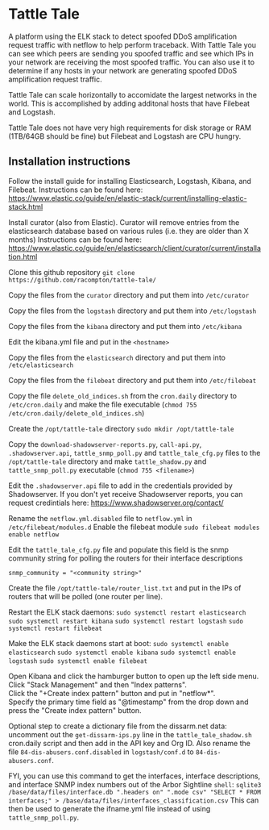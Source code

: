 # Tattle Tale
A platform using the ELK stack to detect spoofed DDoS amplification request traffic with netflow to help perform traceback.  With Tattle Tale you can see which peers are sending you spoofed traffic and see which IPs in your network are receiving the most spoofed traffic.  You can also use it to determine if any hosts in your network are generating spoofed DDoS amplification request traffic.

Tattle Tale can scale horizontally to accomidate the largest networks in the world.  This is accomplished by adding additonal hosts that have Filebeat and Logstash.

Tattle Tale does not have very high requirements for disk storage or RAM (1TB/64GB should be fine) but Filebeat and Logstash are CPU hungry.  

## Installation instructions
Follow the install guide for installing Elasticsearch, Logstash, Kibana, and Filebeat.  Instructions can be found here: https://www.elastic.co/guide/en/elastic-stack/current/installing-elastic-stack.html

Install curator (also from Elastic).  Curator will remove entries from the elasticsearch database based on various rules (i.e. they are older than X months) Instructions can be found here: https://www.elastic.co/guide/en/elasticsearch/client/curator/current/installation.html

Clone this github repository `git clone https://github.com/racompton/tattle-tale/`

Copy the files from the `curator` directory and put them into `/etc/curator`

Copy the files from the `logstash` directory and put them into `/etc/logstash`

Copy the files from the `kibana` directory and put them into `/etc/kibana`

Edit the kibana.yml file and put in the `<hostname>`
  
Copy the files from the `elasticsearch` directory and put them into `/etc/elasticsearch`

Copy the files from the `filebeat` directory and put them into `/etc/filebeat`

Copy the file `delete_old_indices.sh` from the `cron.daily` directory to `/etc/cron.daily` and make the file executable (`chmod 755 /etc/cron.daily/delete_old_indices.sh`)

Create the `/opt/tattle-tale` directory `sudo mkdir /opt/tattle-tale`

Copy the `download-shadowserver-reports.py`, `call-api.py`, `.shadowserver.api`, `tattle_snmp_poll.py` and `tattle_tale_cfg.py` files to the `/opt/tattle-tale` directory and make `tattle_shadow.py` and `tattle_snmp_poll.py` executable (`chmod 755 <filename>`)

Edit the `.shadowserver.api` file to add in the credentials provided by Shadowserver.  If you don't yet receive Shadowserver reports, you can request credintials here: https://www.shadowserver.org/contact/

Rename the `netflow.yml.disabled` file to `netflow.yml` in `/etc/filebeat/modules.d`
Enable the filebeat module `sudo filebeat modules enable netflow` 

Edit the `tattle_tale_cfg.py` file and populate this field is the snmp community string for polling the routers for their interface descriptions

`snmp_community = "<community string>"`


Create the file `/opt/tattle-tale/router_list.txt` and put in the IPs of routers that will be polled (one router per line). 


Restart the ELK stack daemons:
`sudo systemctl restart elasticsearch`
`sudo systemctl restart kibana`
`sudo systemctl restart logstash`
`sudo systemctl restart filebeat`

Make the ELK stack daemons start at boot:
`sudo systemctl enable elasticsearch`
`sudo systemctl enable kibana`
`sudo systemctl enable logstash`
`sudo systemctl enable filebeat`

Open Kibana and click the hamburger button to open up the left side menu.  Click "Stack Management" and then "Index patterns".  
Click the "+Create index pattern" button and put in "netflow*".  
Specify the primary time field as "@timestamp" from the drop down and press the "Create index pattern" button.

Optional step to create a dictionary file from the dissarm.net data: uncomment out the `get-dissarm-ips.py` line in the `tattle_tale_shadow.sh` cron.daily script and then add in the API key and Org ID. Also rename the file `84-dis-abusers.conf.disabled` in `logstash/conf.d` to `84-dis-abusers.conf`.

FYI, you can use this command to get the interfaces, interface descriptions, and interface SNMP index numbers out of the Arbor Sightline `shell`: `sqlite3 /base/data/files/interface.db ".headers on" ".mode csv" "SELECT * FROM interfaces;" > /base/data/files/interfaces_classification.csv`  This can then be used to generate the ifname.yml file instead of using `tattle_snmp_poll.py`.
